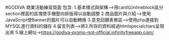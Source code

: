 #GODIVA 商業活動練習頁面
    包含:
    1.基本樣式與架構-->用card以inlineblock區分section裡面的區塊使手機豎向排版得以自動調整
    2.商品圖片與介紹-->使用JavaScript使Banner的圖片可以自動轉換
    3.意見回饋表單區-->使用php連接到MYSQL進行資料的儲存
    4.留言列表-->將3.所存的資料經過htmlspecialchars呈現出來
    5.線上網址->https://godiva-promo-not-official.infinityfreeapp.com/
